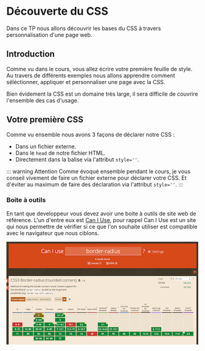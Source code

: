 # Découverte du CSS

Dans ce TP nous allons découvrir les bases du CSS à travers personnalisation d'une page web.

## Introduction

Comme vu dans le cours, vous allez écrire votre première feuille de style. Au travers de différents exemples nous allons apprendre comment séléctionner, appliquer et personnaliser une page avec la CSS.

Bien évidement la CSS est un domaine très large, il sera difficile de couvrire l'ensemble des cas d'usage.

## Votre première CSS

Comme vu ensemble nous avons 3 façons de déclarer notre CSS :

- Dans un fichier externe.
- Dans le `head` de notre fichier HTML.
- Directement dans la balise via l'attribut `style=''`.

::: warning Attention
Comme évoqué ensemble pendant le cours, je vous conseil vivement de faire un fichier externe pour déclarer votre CSS. Et d'éviter au maximum de faire des déclaration via l'attribut `style=''`.
:::

### Boite à outils

En tant que developpeur vous devez avoir une boite à outils de site web de référence. L'un d'entre eux est [Can I Use](https://caniuse.com/), pour rappel Can I Use est un site qui nous permettre de vérifier si ce que l'on souhaite utiliser est compatible avec le navigateur que nous ciblons.

![Can I Use](./res/can_i_use.png)
